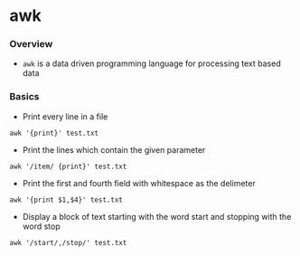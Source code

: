 # awk

### Overview&#x20;

* `awk` is a data driven programming language for processing text based data

### Basics&#x20;

* Print every line in a file&#x20;

```
awk '{print}' test.txt
```

* Print the lines which contain the given parameter&#x20;

```
awk '/item/ {print}' test.txt
```

* Print the first and fourth field with whitespace as the delimeter&#x20;

```
awk '{print $1,$4}' test.txt 
```

* Display a block of text starting with the word start and stopping with the word stop&#x20;

```
awk '/start/,/stop/' test.txt
```
